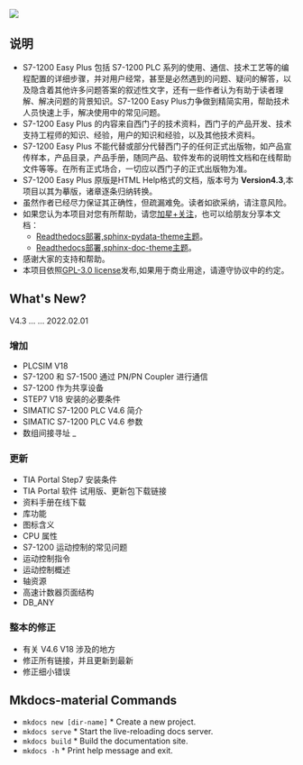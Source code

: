 ![](https://assets.new.siemens.com/siemens/assets/api/uuid:949810fa4b3b04bf5027400fa6bb8e0b83b51c03/quality:high/width:1125/crop:0:0,2265625:0,9978142076502732:0,501953125/digital-layer-basic-controller.jpg)

## 说明

- S7-1200 Easy Plus 包括 S7-1200 PLC 系列的使用、通信、技术工艺等的编程配置的详细步骤，并对用户经常，甚至是必然遇到的问题、疑问的解答，以及隐含着其他许多问题答案的叙述性文字，还有一些作者认为有助于读者理解、解决问题的背景知识。S7-1200 Easy Plus力争做到精简实用，帮助技术人员快速上手，解决使用中的常见问题。
- S7-1200 Easy Plus 的内容来自西门子的技术资料，西门子的产品开发、技术支持工程师的知识、经验，用户的知识和经验，以及其他技术资料。
- S7-1200 Easy Plus 不能代替或部分代替西门子的任何正式出版物，如产品宣传样本，产品目录，产品手册，随同产品、软件发布的说明性文档和在线帮助文件等等。在所有正式场合，一切应以西门子的正式出版物为准。
- S7-1200 Easy Plus 原版是HTML Help格式的文档，版本号为 **Version4.3**,本项目以其为摹版，诸章逐条归纳转换。
- 虽然作者已经尽力保证其正确性，但疏漏难免。读者如欲采纳，请注意风险。
- 如果您认为本项目对您有所帮助，请您[加星+关注](https://github.com/lybhb8/S7-1200EasyPlus/tree/main "本项目github仓库")，也可以给朋友分享本文档：
    - [Readthedocs部署,sphinx-pydata-theme主题](https://s7-1200plc-easyplus.readthedocs.io/zh-cn/pydata/index.html)。
    - [Readthedocs部署,sphinx-doc-theme主题](https://s7-1200plc-easyplus.readthedocs.io/zh-cn/sphinx-doc/index.html)。
- 感谢大家的支持和帮助。
- 本项目依照[GPL-3.0 license](https://github.com/lybhb8/S7-1200EasyPlus?tab=GPL-3.0-1-ov-file#)发布,如果用于商业用途，请遵守协议中的约定。

## What's New?

V4.3 ... ... 2022.02.01

### 增加

* PLCSIM V18
* S7-1200 和 S7-1500 通过 PN/PN Coupler 进行通信
* S7-1200 作为共享设备
* STEP7 V18 安装的必要条件
* SIMATIC S7-1200 PLC V4.6 简介
* SIMATIC S7-1200 PLC V4.6 参数
* 数组间接寻址 _

### 更新

* TIA Portal Step7 安装条件
* TIA Portal 软件 试用版、更新包下载链接
* 资料手册在线下载
* 库功能
* 图标含义
* CPU 属性
* S7-1200 运动控制的常见问题
* 运动控制指令
* 运动控制概述
* 轴资源
* 高速计数器页面结构
* DB_ANY

### 整本的修正

* 有关 V4.6 V18 涉及的地方
* 修正所有链接，并且更新到最新
* 修正细小错误

## Mkdocs-material Commands

* `mkdocs new [dir-name]` * Create a new project.
* `mkdocs serve` * Start the live-reloading docs server.
* `mkdocs build` * Build the documentation site.
* `mkdocs -h` * Print help message and exit.
